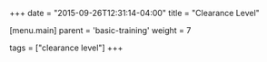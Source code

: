 +++
date = "2015-09-26T12:31:14-04:00"
title = "Clearance Level"

[menu.main]
  parent = 'basic-training'
  weight = 7

tags = ["clearance level"]
+++
